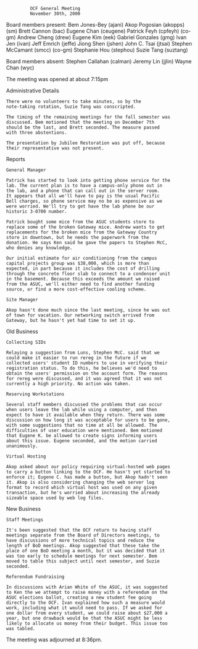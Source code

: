 			 OCF General Meeting
			 November 30th, 2000

Board members present:
	Bem Jones-Bey		(ajani)
	Akop Pogosian		(akopps) (sm)
	Brett Cannon		(bac)
	Eugene Chan		(ceugene)
	Patrick Feyh		(cpfeyh) (co-gm)
	Andrew Cheng		(drew)
	Eugene Kim		(eek)
	Gabriel Gonzales	(gmg)
	Ivan Jen		(ivan)
	Jeff Emrich		(jeffe)
	Jiong Shen		(jshen)
	John C. Tsai		(jtsai)
	Stephen McCamant	(smcc) (co-gm)
	Stephanie Hou		(stephou)
	Suzie Tang		(suztang)
        
Board members absent:
	Stephen Callahan	(calman)
	Jeremy Lin		(jjlin)
	Wayne Chan		(wyc)

The meeting was opened at about 7:15pm

Administrative Details

	There were no volunteers to take minutes, so by the
	note-taking rotation, Suzie Tang was conscripted.

	The timing of the remaining meetings for the fall semester was
	discussed. Bem motioned that the meeting on December 7th
	should be the last, and Brett seconded. The measure passed
	with three abstentions.

	The presentation by Jubilee Restoration was put off, because
	their representative was not present.

Reports

	General Manager

	Patrick has started to look into getting phone service for the 
	lab. The current plan is to have a campus-only phone out in
	the lab, and a phone that can call out in the server room.
	It appears that all we'll have to pay is the usual Pacific
	Bell charges, so phone service may no be as expensive as we
	were worried. We'll try to get have the lab phone be our
	historic 3-0700 number.

	Patrick bought some mice from the ASUC students store to
	replace some of the broken Gateway mice. Andrew wants to get
	replacements for the broken mice from the Gateway Country
	store in downtown, but he needs the paperwork from the
	donation. He says Ken said he gave the papers to Stephen McC,
	who denies any knowledge.

	Our initial estimate for air conditioning from the campus
	capital projects group was $38,000, which is more than
	expected, in part because it includes the cost of drilling
	through the concrete floor slab to connect to a condenser unit 
	in the basement. Because this exceeds the amount we raised
	from the ASUC, we'll either need to find another funding
	source, or find a more cost-effective cooling scheme.

	Site Manager

	Akop hasn't done much since the last meeting, since he was out 
	of town for vacation. Our networking switch arrived from
	Gateway, but he hasn't yet had time to set it up.

Old Business

	Collecting SIDs

	Relaying a suggestion from Luns, Stephen McC. said that we
	could make it easier to run rereg in the future if we
	collected users' student ID numbers to use in verifying their
	registration status. To do this, he believes we'd need to
	obtain the users' permission on the account form. The reasons
	for rereg were discussed, and it was agreed that it was not
	currently a high priority. No action was taken.

	Reserving Workstations

	Several staff members discussed the problems that can occur
	when users leave the lab while using a computer, and then
	expect to have it available when they return. There was some
	discussion on how long it was acceptable for users to be gone, 
	with some suggestions that no time at all be allowed. The
	difficulties of user education were mentioned. Bem motioned
	that Eugene K. be allowed to create signs informing users
	about this issue. Eugene seconded, and the motion carried
	unanimously.

	Virtual Hosting

	Akop asked about our policy requiring virtual-hosted web pages 
	to carry a button linking to the OCF. He hasn't yet started to 
	enforce it; Eugene C. has made a button, but Akop hadn't seen
	it. Akop is also considering changing the web server log
	format to record which virtual host was used on any given
	transaction, but he's worried about increasing the already
	sizeable space used by web log files.

New Business

	Staff Meetings

	It's been suggested that the OCF return to having staff
	meetings separate from the Board of Directors meetings, to
	have discussions of more technical topics and reduce the
	length of BoD meetings. Akop suggested that these take the
	place of one BoD meeting a month, but it was decided that it
	was too early to schedule meetings for next semester. Bem
	moved to table this subject until next semester, and Suzie
	seconded.

	Referendum Fundraising	

	In discussions with Arian White of the ASUC, it was suggested
	to Ken the we attempt to raise money with a referendum on the
	ASUC elections ballot, creating a new student fee going
	directly to the OCF. Ivan explained how such a measure would
	work, including what it would need to pass. If we asked for
	one dollar from every student, we could raise about $27,000 a
	year, but one drawback would be that the ASUC might be less
	likely to allocate us money from their budget. This issue too
	was tabled.

The meeting was adjourned at 8:36pm.


